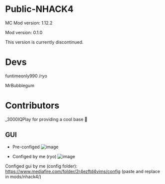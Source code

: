 # Public-NHACK4

MC Mod version: 1.12.2

Mod version: 0.1.0 

This version is currently discontinued.

# Devs

funtimeonly990 /ryo

MrBubblegum

# Contributors 

_3000IQPlay for providing a cool base :troll:

## GUI

* Pre-configed
![image](https://media.discordapp.net/attachments/1072571777898782830/1073739519448326164/image.png?width=1157&height=609)

* Configed by me (ryo) 
![image](https://media.discordapp.net/attachments/1071481110674022472/1089599876322562079/image.png?width=1157&height=609)

Configed gui by me (config folder): https://www.mediafire.com/folder/2r4ezftd4vims/config (paste and replace in mods/nhack4/)